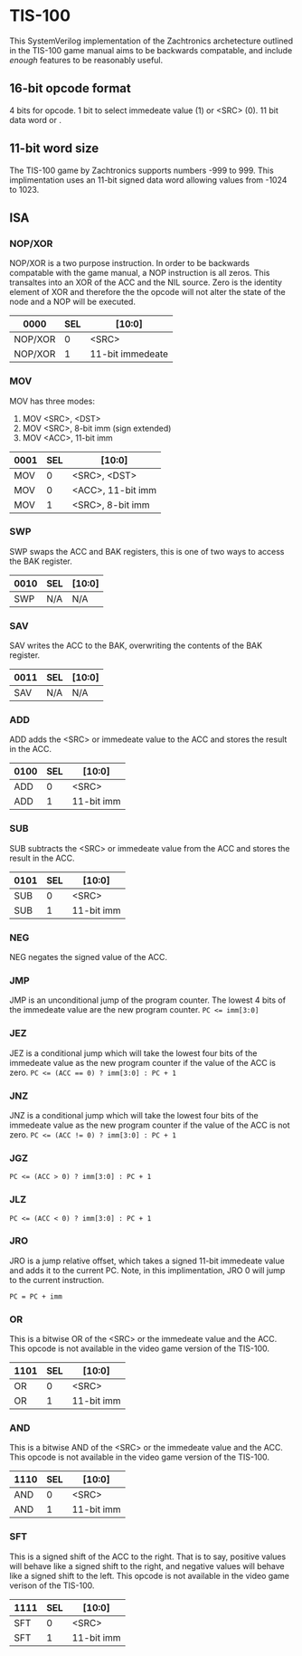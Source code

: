 # TIS-100
This SystemVerilog implementation of the Zachtronics archetecture outlined in the TIS-100 game manual aims to be backwards compatable, and include *enough* features to be reasonably useful.

## 16-bit opcode format
4 bits for opcode. 1 bit to select immedeate value (1) or \<SRC\> (0). 11 bit data word or <SRC>.

## 11-bit word size
The TIS-100 game by Zachtronics supports numbers -999 to 999. This implimentation uses an 11-bit signed data word allowing values from -1024 to 1023.

## ISA

### **NOP/XOR**

  NOP/XOR is a two purpose instruction. In order to be backwards compatable with the game manual, a NOP instruction is all zeros. This transaltes into an XOR of the ACC and the NIL source. Zero is the identity element of XOR and therefore the the opcode will not alter the state of the node and a NOP will be executed.
 
 |  0000   | SEL | [10:0]           |
 |---------|-----|------------------| 
 | NOP/XOR |  0  | \<SRC\>          |
 | NOP/XOR |  1  | 11-bit immedeate |
 
### **MOV**

MOV has three modes:
  1. MOV \<SRC\>, \<DST\>
  2. MOV \<SRC\>, 8-bit imm (sign extended)
  3. MOV \<ACC\>, 11-bit imm
  
  | 0001 | SEL | [10:0]              |
  |------|-----|---------------------|
  | MOV  |  0  | \<SRC\>, \<DST\>    |
  | MOV  |  0  | \<ACC\>, 11-bit imm |
  | MOV  |  1  | \<SRC\>, 8-bit imm  |
  
### **SWP**
  
  SWP swaps the ACC and BAK registers, this is one of two ways to access the BAK register.
  
  | 0010 | SEL | [10:0] |
  |------|-----|--------|
  | SWP  | N/A | N/A    |
  
### **SAV**

  SAV writes the ACC to the BAK, overwriting the contents of the BAK register. 
  
  | 0011 | SEL | [10:0] |
  |------|-----|--------|
  | SAV  | N/A | N/A    |
  
### **ADD**

  ADD adds the \<SRC\> or immedeate value to the ACC and stores the result in the ACC.
  
  | 0100 | SEL | [10:0]     |
  |------|-----|------------|
  | ADD  |  0  | \<SRC\>    |
  | ADD  |  1  | 11-bit imm |
  
### **SUB**

  SUB subtracts the \<SRC\> or immedeate value from the ACC and stores the result in the ACC.
  
  | 0101 | SEL | [10:0]     |
  |------|-----|------------|
  | SUB  |  0  | \<SRC\>    |
  | SUB  |  1  | 11-bit imm |

### **NEG**

  NEG negates the signed value of the ACC.
    
### **JMP**

  JMP is an unconditional jump of the program counter. The lowest 4 bits of the immedeate value are the new program counter.
  `PC <= imm[3:0]`
    
### **JEZ**

  JEZ is a conditional jump which will take the lowest four bits of the immedeate value as the new program counter if the value of the ACC is zero.
  `PC <= (ACC == 0) ? imm[3:0] : PC + 1`  
  
### **JNZ**

  JNZ is a conditional jump which will take the lowest four bits of the immedeate value as the new program counter if the value of the ACC is not zero.
  `PC <= (ACC != 0) ? imm[3:0] : PC + 1`
  
### **JGZ**

  `PC <= (ACC > 0) ? imm[3:0] : PC + 1`
  
### **JLZ**

  `PC <= (ACC < 0) ? imm[3:0] : PC + 1`
  
### **JRO**

  JRO is a jump relative offset, which takes a signed 11-bit immedeate value and adds it to the current PC. Note, in this implimentation, JRO 0 will jump to the current instruction.
  
  `PC = PC + imm`
  
### **OR**

  This is a bitwise OR of the \<SRC\> or the immedeate value and the ACC. This opcode is not available in the video game version of the TIS-100.
  
  | 1101 | SEL | [10:0]     |
  |------|-----|------------|
  | OR   |  0  | \<SRC\>    |
  | OR   |  1  | 11-bit imm |
  
### **AND**

  This is a bitwise AND of the \<SRC\> or the immedeate value and the ACC. This opcode is not available in the video game version of the TIS-100.
  
  | 1110 | SEL | [10:0]     |
  |------|-----|------------|
  | AND  |  0  | \<SRC\>    |
  | AND  |  1  | 11-bit imm |

### **SFT**
  
  This is a signed shift of the ACC to the right. That is to say, positive values will behave like a signed shift to the right, and negative values will behave like a signed shift to the left. This opcode is not available in the video game verison of the TIS-100.
  
  | 1111 | SEL | [10:0]     |
  |------|-----|------------|
  | SFT  |  0  | \<SRC\>    |
  | SFT  |  1  | 11-bit imm |
  
